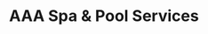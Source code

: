 ---
title: "AAA Spa & Pool Services"
url: /zanesville/aaa-spa-and-pool-services/
shop: swimming pool
---